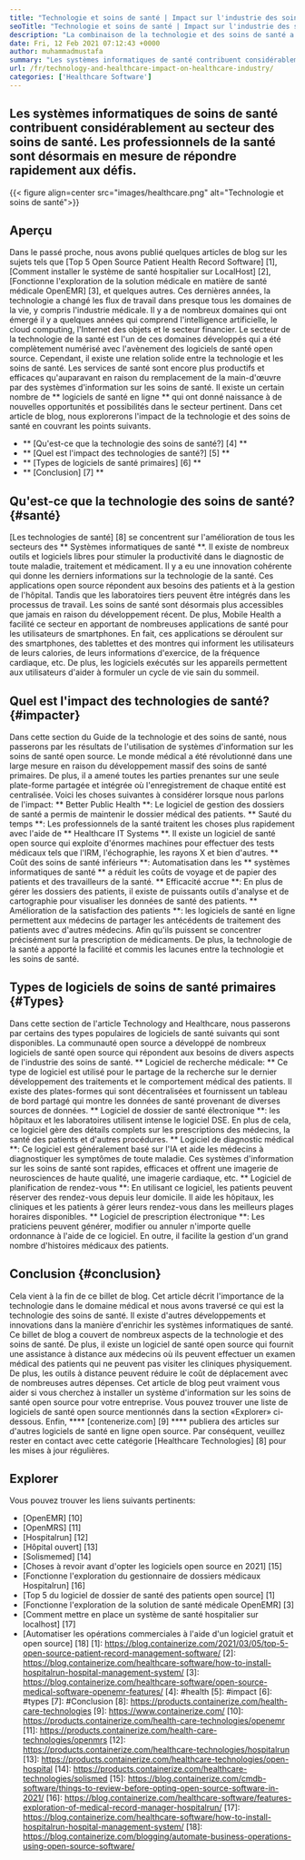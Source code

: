 ```yaml
---
title: "Technologie et soins de santé | Impact sur l'industrie des soins de santé" 
seoTitle: "Technologie et soins de santé | Impact sur l'industrie des soins de santé" 
description: "La combinaison de la technologie et des soins de santé a révolutionné le service médical. Explorons l'impact et les types de logiciels de santé." 
date: Fri, 12 Feb 2021 07:12:43 +0000
author: muhammadmustafa
summary: "Les systèmes informatiques de santé contribuent considérablement au secteur des soins de santé. Les professionnels de la santé sont désormais en mesure de répondre rapidement aux défis." 
url: /fr/technology-and-healthcare-impact-on-healthcare-industry/
categories: ['Healthcare Software']
---
```


## Les systèmes informatiques de soins de santé contribuent considérablement au secteur des soins de santé. Les professionnels de la santé sont désormais en mesure de répondre rapidement aux défis.

{{< figure align=center src="images/healthcare.png" alt="Technologie et soins de santé">}}


## Aperçu
Dans le passé proche, nous avons publié quelques articles de blog sur les sujets tels que [Top 5 Open Source Patient Health Record Software] [1], [Comment installer le système de santé hospitalier sur LocalHost] [2], [Fonctionne l'exploration de la solution médicale en matière de santé médicale OpenEMR] [3], et quelques autres. Ces dernières années, la technologie a changé les flux de travail dans presque tous les domaines de la vie, y compris l'industrie médicale. Il y a de nombreux domaines qui ont émergé il y a quelques années qui comprend l'intelligence artificielle, le cloud computing, l'Internet des objets et le secteur financier. Le secteur de la technologie de la santé est l'un de ces domaines développés qui a été complètement numérisé avec l'avènement des logiciels de santé open source. Cependant, il existe une relation solide entre la technologie et les soins de santé.
Les services de santé sont encore plus productifs et efficaces qu'auparavant en raison du remplacement de la main-d'œuvre par des systèmes d'information sur les soins de santé. Il existe un certain nombre de ** logiciels de santé en ligne ** qui ont donné naissance à de nouvelles opportunités et possibilités dans le secteur pertinent. Dans cet article de blog, nous explorerons l'impact de la technologie et des soins de santé en couvrant les points suivants.
  * ** [Qu'est-ce que la technologie des soins de santé?] [4] **
  * ** [Quel est l'impact des technologies de santé?] [5] **
  * ** [Types de logiciels de santé primaires] [6] **
  * ** [Conclusion] [7] **

## Qu'est-ce que la technologie des soins de santé? {#santé}
[Les technologies de santé] [8] se concentrent sur l'amélioration de tous les secteurs des ** Systèmes informatiques de santé **. Il existe de nombreux outils et logiciels libres pour stimuler la productivité dans le diagnostic de toute maladie, traitement et médicament. Il y a eu une innovation cohérente qui donne les derniers informations sur la technologie de la santé. Ces applications open source répondent aux besoins des patients et à la gestion de l'hôpital. Tandis que les laboratoires tiers peuvent être intégrés dans les processus de travail. Les soins de santé sont désormais plus accessibles que jamais en raison du développement récent. De plus, Mobile Health a facilité ce secteur en apportant de nombreuses applications de santé pour les utilisateurs de smartphones. En fait, ces applications se déroulent sur des smartphones, des tablettes et des montres qui informent les utilisateurs de leurs calories, de leurs informations d'exercice, de la fréquence cardiaque, etc. De plus, les logiciels exécutés sur les appareils permettent aux utilisateurs d'aider à formuler un cycle de vie sain du sommeil.

## Quel est l'impact des technologies de santé? {#impacter}
Dans cette section du Guide de la technologie et des soins de santé, nous passerons par les résultats de l'utilisation de systèmes d'information sur les soins de santé open source. Le monde médical a été révolutionné dans une large mesure en raison du développement massif des soins de santé primaires. De plus, il a amené toutes les parties prenantes sur une seule plate-forme partagée et intégrée où l'enregistrement de chaque entité est centralisée. Voici les choses suivantes à considérer lorsque nous parlons de l'impact:
** Better Public Health **: Le logiciel de gestion des dossiers de santé a permis de maintenir le dossier médical des patients.
** Sauté du temps **: Les professionnels de la santé traitent les choses plus rapidement avec l'aide de ** Healthcare IT Systems **. Il existe un logiciel de santé open source qui exploite d'énormes machines pour effectuer des tests médicaux tels que l'IRM, l'échographie, les rayons X et bien d'autres.
** Coût des soins de santé inférieurs **: Automatisation dans les ** systèmes informatiques de santé ** a réduit les coûts de voyage et de papier des patients et des travailleurs de la santé.
** Efficacité accrue **: En plus de gérer les dossiers des patients, il existe de puissants outils d'analyse et de cartographie pour visualiser les données de santé des patients.
** Amélioration de la satisfaction des patients **: les logiciels de santé en ligne permettent aux médecins de partager les antécédents de traitement des patients avec d'autres médecins. Afin qu'ils puissent se concentrer précisément sur la prescription de médicaments. De plus, la technologie de la santé a apporté la facilité et commis les lacunes entre la technologie et les soins de santé.

## Types de logiciels de soins de santé primaires {#Types}
Dans cette section de l'article Technology and Healthcare, nous passerons par certains des types populaires de logiciels de santé suivants qui sont disponibles. La communauté open source a développé de nombreux logiciels de santé open source qui répondent aux besoins de divers aspects de l'industrie des soins de santé.
** Logiciel de recherche médicale: ** Ce type de logiciel est utilisé pour le partage de la recherche sur le dernier développement des traitements et le comportement médical des patients. Il existe des plates-formes qui sont décentralisées et fournissent un tableau de bord partagé qui montre les données de santé provenant de diverses sources de données.
** Logiciel de dossier de santé électronique **: les hôpitaux et les laboratoires utilisent intense le logiciel DSE. En plus de cela, ce logiciel gère des détails complets sur les prescriptions des médecins, la santé des patients et d'autres procédures.
** Logiciel de diagnostic médical **: Ce logiciel est généralement basé sur l'IA et aide les médecins à diagnostiquer les symptômes de toute maladie. Ces systèmes d'information sur les soins de santé sont rapides, efficaces et offrent une imagerie de neurosciences de haute qualité, une imagerie cardiaque, etc.
** Logiciel de planification de rendez-vous **: En utilisant ce logiciel, les patients peuvent réserver des rendez-vous depuis leur domicile. Il aide les hôpitaux, les cliniques et les patients à gérer leurs rendez-vous dans les meilleurs plages horaires disponibles.
** Logiciel de prescription électronique **: Les praticiens peuvent générer, modifier ou annuler n'importe quelle ordonnance à l'aide de ce logiciel. En outre, il facilite la gestion d'un grand nombre d'histoires médicaux des patients.

## Conclusion {#conclusion}
Cela vient à la fin de ce billet de blog. Cet article décrit l'importance de la technologie dans le domaine médical et nous avons traversé ce qui est la technologie des soins de santé. Il existe d'autres développements et innovations dans la manière d'enrichir les systèmes informatiques de santé. Ce billet de blog a couvert de nombreux aspects de la technologie et des soins de santé. De plus, il existe un logiciel de santé open source qui fournit une assistance à distance aux médecins où ils peuvent effectuer un examen médical des patients qui ne peuvent pas visiter les cliniques physiquement. De plus, les outils à distance peuvent réduire le coût de déplacement avec de nombreuses autres dépenses. Cet article de blog peut vraiment vous aider si vous cherchez à installer un système d'information sur les soins de santé open source pour votre entreprise. Vous pouvez trouver une liste de logiciels de santé open source mentionnés dans la section «Explorer» ci-dessous.
Enfin, **** [contenerize.com] [9] **** publiera des articles sur d'autres logiciels de santé en ligne open source. Par conséquent, veuillez rester en contact avec cette catégorie [Healthcare Technologies] [8] pour les mises à jour régulières.

## Explorer
Vous pouvez trouver les liens suivants pertinents:
  * [OpenEMR] [10]
  * [OpenMRS] [11]
  * [Hospitalrun] [12]
  * [Hôpital ouvert] [13]
  * [Solismemed] [14]
  * [Choses à revoir avant d'opter les logiciels open source en 2021] [15]
  * [Fonctionne l'exploration du gestionnaire de dossiers médicaux Hospitalrun] [16]
  * [Top 5 du logiciel de dossier de santé des patients open source] [1]
  * [Fonctionne l'exploration de la solution de santé médicale OpenEMR] [3]
  * [Comment mettre en place un système de santé hospitalier sur localhost] [17]
  * [Automatiser les opérations commerciales à l'aide d'un logiciel gratuit et open source] [18]
[1]: https://blog.containerize.com/2021/03/05/top-5-open-source-patient-record-management-software/
[2]: https://blog.containerize.com/healthcare-software/how-to-install-hospitalrun-hospital-management-system/
[3]: https://blog.containerize.com/healthcare-software/open-source-medical-software-openemr-features/
[4]: #health
[5]: #impact
[6]: #types
[7]: #Conclusion
[8]: https://products.containerize.com/health-care-technologies
[9]: https://www.containerize.com/
[10]: https://products.containerize.com/health-care-technologies/openemr
[11]: https://products.containerize.com/health-care-technologies/openmrs
[12]: https://products.containerize.com/healthcare-technologies/hospitalrun
[13]: https://products.containerize.com/healthcare-technologies/open-hospital
[14]: https://products.containerize.com/healthcare-technologies/solismed
[15]: https://blog.containerize.com/cmdb-software/things-to-review-before-opting-open-source-software-in-2021/
[16]: https://blog.containerize.com/healthcare-software/features-exploration-of-medical-record-manager-hospitalrun/
[17]: https://blog.containerize.com/healthcare-software/how-to-install-hospitalrun-hospital-management-system/
[18]: https://blog.containerize.com/blogging/automate-business-operations-using-open-source-software/
